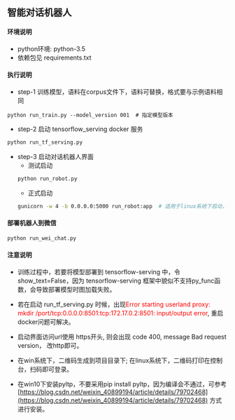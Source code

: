 ## 智能对话机器人
#### 环境说明
* python环境: python-3.5
* 依赖包见 requirements.txt

#### 执行说明
* step-1 训练模型，语料在corpus文件下，语料可替换，格式要与示例语料相同

 ```
python run_train.py --model_version 001  # 指定模型版本
 ```

* step-2 启动 tensorflow_serving docker 服务

```bash
python run_tf_serving.py
```

* step-3 启动对话机器人界面
  * 测试启动
   ```bash
   python run_robot.py
   ```
  * 正式启动
  ```bash
  gunicorn -w 4 -b 0.0.0.0:5000 run_robot:app  # 适用于linux系统下启动，win下会报错ModuleNotFoundError: No module named 'pwd'
  ```

#### 部署机器人到微信

```bash
python run_wei_chat.py
```

 #### 注意说明
 
  * 训练过程中，若要将模型部署到 tensorflow-serving 中，令show_text=False，因为 tensorflow-serving 框架中貌似不支持py_func函数，会导致部署模型时图加载失败。
 
  * 若在启动 run_tf_serving.py 时候，出现<font color="red">Error starting userland proxy: mkdir /port/tcp:0.0.0.0:8501:tcp:172.17.0.2:8501: input/output error</font>, 重启docker问题可解决。
  
  * 启动界面访问url使用 https开头, 则会出现 code 400, message Bad request version， 改http即可。
  
  * 在win系统下，二维码生成到项目目录下; 在linux系统下，二维码打印在控制台，扫码即可登录。
  
  * 在win10下安装pyltp，不要采用pip install pyltp，因为编译会不通过，可参考 [https://blog.csdn.net/weixin_40899194/article/details/79702468](https://blog.csdn.net/weixin_40899194/article/details/79702468) 方式进行安装。